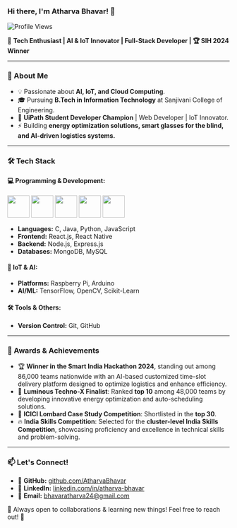 ### Hi there, I'm Atharva  Bhavar! 👋
![Profile Views](https://komarev.com/ghpvc/?username=AtharvaBhavar&label=Profile%20views&color=0e75b6&style=flat)

🚀 **Tech Enthusiast | AI & IoT Innovator | Full-Stack Developer | 🏆 SIH 2024 Winner**

---

### 🚀 About Me

- 💡 Passionate about **AI, IoT, and Cloud Computing**.
- 🎓 Pursuing **B.Tech in Information Technology** at Sanjivani College of Engineering.
- 💼 **UiPath Student Developer Champion** | Web Developer | IoT Innovator.
- ⚡ Building **energy optimization solutions, smart glasses for the blind, and AI-driven logistics systems.**

---

### 🛠️ Tech Stack

#### 💻 Programming & Development:
<p align="left">
  <img src="https://cdn.jsdelivr.net/gh/devicons/devicon/icons/react/react-original-wordmark.svg" width="50" height="50"/>
  <img src="https://cdn.jsdelivr.net/gh/devicons/devicon/icons/nodejs/nodejs-original-wordmark.svg" width="50" height="50"/>
  <img src="https://cdn.jsdelivr.net/gh/devicons/devicon/icons/java/java-original-wordmark.svg" width="50" height="50"/>
  <img src="https://cdn.jsdelivr.net/gh/devicons/devicon/icons/python/python-original-wordmark.svg" width="50" height="50"/>
  <img src="https://cdn.jsdelivr.net/gh/devicons/devicon/icons/c/c-original.svg" width="50" height="50"/>
</p>

- **Languages:** C, Java, Python, JavaScript
- **Frontend:** React.js, React Native
- **Backend:** Node.js, Express.js
- **Databases:** MongoDB, MySQL

#### 📡 IoT & AI:
- **Platforms:** Raspberry Pi, Arduino
- **AI/ML:** TensorFlow, OpenCV, Scikit-Learn


#### 🛠️ Tools & Others:
- **Version Control:** Git, GitHub
---


### 🏅 Awards & Achievements

- 🏆 **Winner in the Smart India Hackathon 2024**, standing out among 86,000 teams nationwide with an AI-based customized time-slot delivery platform designed to optimize logistics and enhance efficiency.
- 🌟 **Luminous Techno-X Finalist**: Ranked **top 10** among 48,000 teams by developing innovative energy optimization and auto-scheduling solutions.
- 🏅 **ICICI Lombard Case Study Competition**: Shortlisted in the **top 30**.
- 🔥 **India Skills Competition**: Selected for the **cluster-level India Skills Competition**, showcasing proficiency and excellence in technical skills and problem-solving.

---

### 📫 Let's Connect!
- 🔗 **GitHub:** [github.com/AtharvaBhavar](https://github.com/AtharvaBhavar)
- 💼 **LinkedIn:** [linkedin.com/in/atharva-bhavar](https://www.linkedin.com/in/atharva-bhavar/)
- 📧 **Email:** bhavaratharva24@gmail.com 

🔹 Always open to collaborations & learning new things! Feel free to reach out! 🚀
